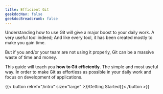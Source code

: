 ```yaml
---
title: Efficient Git
geekdocNav: false
geekdocBreadcrumb: false
---
```


Understanding how to use Git will give a major boost to your daily work. A very useful tool indeed; And like every tool, it has been created mostly to make you gain time.

But if you and/or your team are not using it properly, Git can be a massive waste of time and money.

This guide will teach you **how to Git efficiently**. The simple and most useful way.
In order to make Git as effortless as possible in your daily work and focus on development of applications.

{{< button relref="/intro" size="large" >}}Getting Started{{< /button >}}

